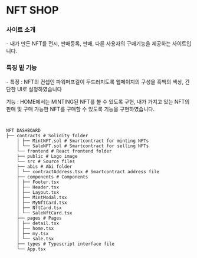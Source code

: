 <h1>
    NFT SHOP
</h1>

<h3>
    사이트 소개
</h3>
<p>- 내가 만든 NFT를 전시, 판매등록, 판매, 다른 사용자의 구매기능을 제공하는 사이트입니다.</p>


<h3>
    특징 밑 기능
</h3>
<p>- 특징 : NFT의 컨셉인 파워퍼프걸이 두드러지도록 웹페이지의 구성을 흑백의 색상, 간단한 UI로 설정하였습니다 </p>
<p> 기능 : HOME에서는 MINTING된 NFT를 볼 수 있도록 구현, 내가 가지고 있는 NFT의 판매 및 구매 가능한 NFT를 구매할 수 있도록 기능을 구현하였습니다.</p>

<pre>
<code>

NFT DASHBOARD
├── contracts # Solidity folder
    │ ├── MintNFT.sol # Smartcontract for minting NFTs
    │ └── SaleNFT.sol # Smartcontract for selling NFTs
    └── frontend # React frontend folder
    ├── public # Logo image
    └── src # Source files
    ├── abis # Abi folder
    │ └── contractAddress.tsx # Smartcontract address file
    ├── components # Components
    │ ├── Footer.tsx  
    │ ├── Header.tsx
    │ ├── Layout.tsx
    │ ├── MintModal.tsx
    │ ├── MyNftCard.tsx
    │ ├── NftCard.tsx
    │ └── SaleNftCard.tsx
    ├── pages # Pages
    │ ├── detail.tsx
    │ ├── home.tsx
    │ ├── my.tsx
    │ └── sale.tsx  
    ├── types # Typescript interface file
    └── App.tsx

</code>
</pre>
